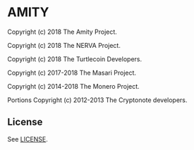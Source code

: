 # AMITY

Copyright (c) 2018 The Amity Project.

Copyright (c) 2018 The NERVA Project.

Copyright (c) 2018 The Turtlecoin Developers.

Copyright (c) 2017-2018 The Masari Project.

Copyright (c) 2014-2018 The Monero Project.

Portions Copyright (c) 2012-2013 The Cryptonote developers.


## License

See [LICENSE](LICENSE).
